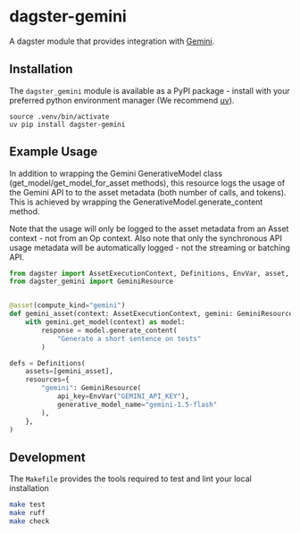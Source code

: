 # dagster-gemini

A dagster module that provides integration with [Gemini](https://deepmind.google/technologies/gemini/).

## Installation

The `dagster_gemini` module is available as a PyPI package - install with your preferred python
environment manager (We recommend [uv](https://github.com/astral-sh/uv)).

```
source .venv/bin/activate
uv pip install dagster-gemini
```

## Example Usage

In addition to wrapping the Gemini GenerativeModel class (get_model/get_model_for_asset methods),
this resource logs the usage of the Gemini API to to the asset metadata (both number of calls, and tokens).
This is achieved by wrapping the GenerativeModel.generate_content method.

Note that the usage will only be logged to the asset metadata from an Asset context -
not from an Op context.
Also note that only the synchronous API usage metadata will be automatically logged -
not the streaming or batching API.

```python
from dagster import AssetExecutionContext, Definitions, EnvVar, asset, define_asset_job
from dagster_gemini import GeminiResource


@asset(compute_kind="gemini")
def gemini_asset(context: AssetExecutionContext, gemini: GeminiResource):
    with gemini.get_model(context) as model:
        response = model.generate_content(
            "Generate a short sentence on tests"
        )

defs = Definitions(
    assets=[gemini_asset],
    resources={
        "gemini": GeminiResource(
            api_key=EnvVar("GEMINI_API_KEY"),
            generative_model_name="gemini-1.5-flash"
        ),
    },
)
```


## Development

The `Makefile` provides the tools required to test and lint your local installation

```sh
make test
make ruff
make check
```
